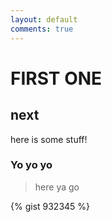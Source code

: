 ```yaml
---
layout: default
comments: true
---
```



FIRST ONE
=========

next
----

here is some stuff!


### Yo yo yo

>  here ya go


{% gist 932345 %}
